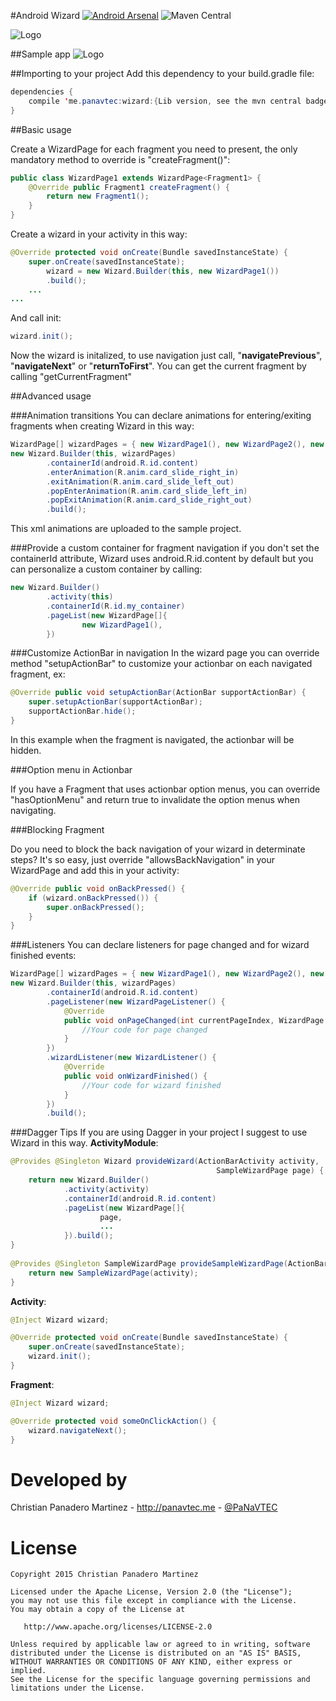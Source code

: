 #Android Wizard 
[![Android Arsenal](https://img.shields.io/badge/Android%20Arsenal-Android%20Wizard-green.svg?style=flat)](https://android-arsenal.com/details/1/1469) ![Maven Central](https://img.shields.io/maven-central/v/me.panavtec/wizard.svg)

![Logo](art/logo.png)

##Sample app
![Logo](art/wizard.gif)


##Importing to your project
Add this dependency to your build.gradle file:

```java
dependencies {
    compile 'me.panavtec:wizard:{Lib version, see the mvn central badge}'
}
```
##Basic usage

Create a WizardPage for each fragment you need to present, the only mandatory method to override is "createFragment()":

```java
public class WizardPage1 extends WizardPage<Fragment1> {
    @Override public Fragment1 createFragment() {
        return new Fragment1();
    }
}
```

Create a wizard in your activity in this way:

```java
@Override protected void onCreate(Bundle savedInstanceState) {
    super.onCreate(savedInstanceState);
        wizard = new Wizard.Builder(this, new WizardPage1())
        .build();
    ...
...
```

And call init:

```java
wizard.init();
```

Now the wizard is initalized, to use navigation just call, "**navigatePrevious**", "**navigateNext**" or "**returnToFirst**". 
You can get the current fragment by calling "getCurrentFragment"

##Advanced usage

###Animation transitions
You can declare animations for entering/exiting fragments when creating Wizard in this way:

```java
WizardPage[] wizardPages = { new WizardPage1(), new WizardPage2(), new WizardPage3() };
new Wizard.Builder(this, wizardPages)
        .containerId(android.R.id.content)
        .enterAnimation(R.anim.card_slide_right_in)
        .exitAnimation(R.anim.card_slide_left_out)
        .popEnterAnimation(R.anim.card_slide_left_in)
        .popExitAnimation(R.anim.card_slide_right_out)
        .build();
```

This xml animations are uploaded to the sample project.


###Provide a custom container for fragment navigation
if you don't set the containerId attribute, Wizard uses android.R.id.content by default but you can personalize a custom container by calling:

```java
new Wizard.Builder()
        .activity(this)
        .containerId(R.id.my_container)
        .pageList(new WizardPage[]{
                new WizardPage1(),
        })

```

###Customize ActionBar in navigation
In the wizard page you can override method "setupActionBar" to customize your actionbar on each navigated fragment, ex:

```java
@Override public void setupActionBar(ActionBar supportActionBar) {
    super.setupActionBar(supportActionBar);
    supportActionBar.hide();
}
```

In this example when the fragment is navigated, the actionbar will be hidden. 

###Option menu in Actionbar

If you have a Fragment that uses actionbar option menus, you can override "hasOptionMenu" and return true to invalidate the option menus when navigating.

###Blocking Fragment

Do you need to block the back navigation of your wizard in determinate steps? It's so easy, just override "allowsBackNavigation" in your WizardPage and add this in your activity:

```java
@Override public void onBackPressed() {
    if (wizard.onBackPressed()) {
        super.onBackPressed();
    }
}
```
###Listeners
You can declare listeners for page changed and for wizard finished events:

```java
WizardPage[] wizardPages = { new WizardPage1(), new WizardPage2(), new WizardPage3() };
new Wizard.Builder(this, wizardPages)
        .containerId(android.R.id.content)
        .pageListener(new WizardPageListener() {
            @Override
            public void onPageChanged(int currentPageIndex, WizardPage page) {
                //Your code for page changed
            }
        })
        .wizardListener(new WizardListener() {
            @Override
            public void onWizardFinished() {
                //Your code for wizard finished
            }
        })
        .build();
```

###Dagger Tips
If you are using Dagger in your project I suggest to use Wizard in this way.
**ActivityModule**:

```java
@Provides @Singleton Wizard provideWizard(ActionBarActivity activity,
                                              SampleWizardPage page) {
    return new Wizard.Builder()
            .activity(activity)
            .containerId(android.R.id.content)
            .pageList(new WizardPage[]{
                    page,
                    ...
            }).build();
}
    
@Provides @Singleton SampleWizardPage provideSampleWizardPage(ActionBarActivity activity) {
    return new SampleWizardPage(activity);
}
```

**Activity**:

```java
@Inject Wizard wizard;

@Override protected void onCreate(Bundle savedInstanceState) {
    super.onCreate(savedInstanceState);
    wizard.init();
}
```

**Fragment**:

```java
@Inject Wizard wizard;

@Override protected void someOnClickAction() {
    wizard.navigateNext();
}
```

Developed by
============
Christian Panadero Martinez - <a href="http://panavtec.me">http://panavtec.me</a> - <a href="https://twitter.com/panavtec">@PaNaVTEC</a>

License
=======

    Copyright 2015 Christian Panadero Martinez

    Licensed under the Apache License, Version 2.0 (the "License");
    you may not use this file except in compliance with the License.
    You may obtain a copy of the License at

       http://www.apache.org/licenses/LICENSE-2.0

    Unless required by applicable law or agreed to in writing, software
    distributed under the License is distributed on an "AS IS" BASIS,
    WITHOUT WARRANTIES OR CONDITIONS OF ANY KIND, either express or implied.
    See the License for the specific language governing permissions and
    limitations under the License.
